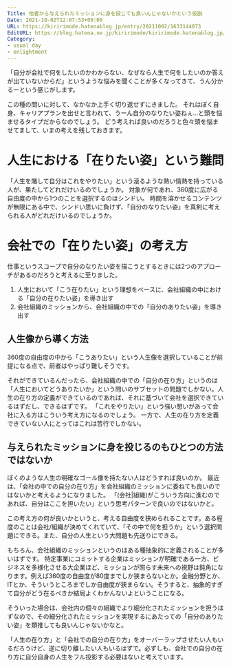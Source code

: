 ```yaml
---
Title: 他者から与えられたミッションに身を投じても良いんじゃないかという仮説
Date: 2021-10-02T12:07:53+09:00
URL: https://kiririmode.hatenablog.jp/entry/20211002/1633144073
EditURL: https://blog.hatena.ne.jp/kiririmode/kiririmode.hatenablog.jp/atom/entry/13574176438018122998
Category: 
- usual day
- enlightment
---
```


「自分が会社で何をしたいのかわからない、なぜなら人生で何をしたいのか答えが出ていないからだ」というような悩みを聞くことが多くなってきて、うん分かるーという感じがします。

この種の問いに対して、なかなか上手く切り返せずにきました。
それはぼく自身、キャリアプランを出せと言われて、うーん自分のなりたい姿ねぇ…と頭を悩ませるタイプだからなのでしょう。
どう考えれば良いのだろうと色々頭を悩ませてまして、いまの考えを残しておきます。

# 人生における「在りたい姿」という難問

「人生を賭して自分はこれをやりたい」という滾るような熱い情熱を持っている人が、果たしてどれだけいるのでしょうか。
対象が何であれ、360度に広がる自由度の中から1つのことを選択するのはシンドい。
時間を溶かせるコンテンツが無限にある中で、シンドい思いに負けず、「自分のなりたい姿」を真剣に考えられる人がどれだけいるのでしょうか。

# 会社での「在りたい姿」の考え方

仕事というスコープで自分のなりたい姿を描こうとするときには2つのアプローチがあるのだろうと考えるに至りました。

1. 人生において「こう在りたい」という理想をベースに、会社組織の中における「自分の在りたい姿」を導き出す
2. 会社組織のミッションから、会社組織の中での「自分のありたい姿」を導き出す

## 人生像から導く方法

360度の自由度の中から「こうありたい」という人生像を選択していることが前提になる点で、前者はやっぱり難しそうです。

それができているんだったら、会社組織の中での「自分の在り方」というのは「人生においてどうありたいか」という問いのサブセットの問題でしかない。人生の在り方の定義ができているのであれば、それに基づいて会社を選択できているはずだし、できるはずです。
「これをやりたい」という強い想いがあって会社に入る方はこういう考え方になるのでしょう。
一方で、人生の在り方を定義できていない人にとってはこれは苦行でしかない。

## 与えられたミッションに身を投じるのもひとつの方法ではないか

ぼくのような人生の明確なゴール像を持たない人はどうすれば良いのか。
最近は、「会社の中での自分の在り方」を会社組織のミッションに委ねても良いのではないかと考えるようになりました。
「(会社|組織)がこういう方向に進むのであれば、自分はここを担いたい」という思考パターンで良いのではないかと。

この考え方の何が良いかというと、考える自由度を狭められることです。ある程度のことは会社/組織が決めてくれていて、「その中で何を担うか」という選択問題にできる。また、自分の人生という大問題も先送りにできる。

もちろん、会社組織のミッションというのはある種抽象的に定義されることが多いはずです。
特定事業にコミットする企業はミッションが明確である一方、ビジネスを多様化させる大企業ほど、ミッションが照らす未来への視野は鈍角になります。例えば360度の自由度が80度までしか狭まらないとか。金融分野とか、ITとか、そういうところまでしか自由度が狭まらない。そうすると、抽象的すぎて自分がどう在るべきか結局よくわかんないよということになる。

そういった場合は、会社内の個々の組織でより細分化されたミッションを担うはずなので、その細分化されたミッションを実現するにあたっての「自分のありたい姿」を類推しても良いんじゃないかなと。

「人生の在り方」と「会社での自分の在り方」をオーバーラップさせたい人もいるだろうけど、逆に切り離したい人もいるはずで。必ずしも、会社での自分の在り方に自分自身の人生をフル投影する必要はないと考えています。

<!-- textlint-enable -->
